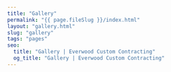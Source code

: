 ```yaml
---
title: "Gallery"
permalink: "{{ page.fileSlug }}/index.html"
layout: "gallery.html"
slug: "gallery"
tags: "pages"
seo:
  title: "Gallery | Everwood Custom Contracting"
  og_title: "Gallery | Everwood Custom Contracting"
---
```



